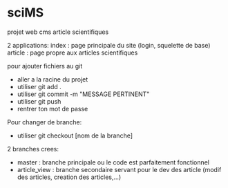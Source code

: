 # sciMS
projet web cms article scientifiques

2 applications:
  index : page principale du site (login, squelette de base)
  article : page propre aux articles scientifiques

pour ajouter fichiers au git
*  aller a la racine du projet
*  utiliser git add .
*  utiliser git commit -m "MESSAGE PERTINENT"
*  utiliser git push
*  rentrer ton mot de passe

Pour changer de branche:
* utiliser git checkout [nom de la branche]

2 branches crees:
* master : branche principale ou le code est parfaitement fonctionnel
* article_view : branche secondaire servant pour le dev des article (modif des articles, creation des articles,...)
